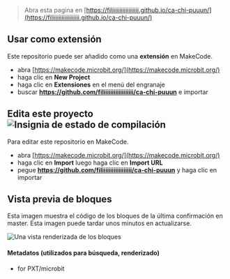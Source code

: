 
> Abra esta pagina en [https://filiiiiiiiiiiiiiiiiii.github.io/ca-chi-puuun/](https://filiiiiiiiiiiiiiiiiii.github.io/ca-chi-puuun/)

## Usar como extensión

Este repositorio puede ser añadido como una **extensión** en MakeCode.

* abra [https://makecode.microbit.org/](https://makecode.microbit.org/)
* haga clic en **New Project**
* haga clic en **Extensiones** en el menú del engranaje
* buscar **https://github.com/filiiiiiiiiiiiiiiiiii/ca-chi-puuun** e importar

## Edita este proyecto ![Insignia de estado de compilación](https://github.com/filiiiiiiiiiiiiiiiiii/ca-chi-puuun/workflows/MakeCode/badge.svg)

Para editar este repositorio en MakeCode.

* abra [https://makecode.microbit.org/](https://makecode.microbit.org/)
* haga clic en **Import** luego haga clic en **Import URL**
* pegue **https://github.com/filiiiiiiiiiiiiiiiiii/ca-chi-puuun** y haga clic en importar

## Vista previa de bloques

Esta imagen muestra el código de los bloques de la última confirmación en master.
Esta imagen puede tardar unos minutos en actualizarse.

![Una vista renderizada de los bloques](https://github.com/filiiiiiiiiiiiiiiiiii/ca-chi-puuun/raw/master/.github/makecode/blocks.png)

#### Metadatos (utilizados para búsqueda, renderizado)

* for PXT/microbit
<script src="https://makecode.com/gh-pages-embed.js"></script><script>makeCodeRender("{{ site.makecode.home_url }}", "{{ site.github.owner_name }}/{{ site.github.repository_name }}");</script>
